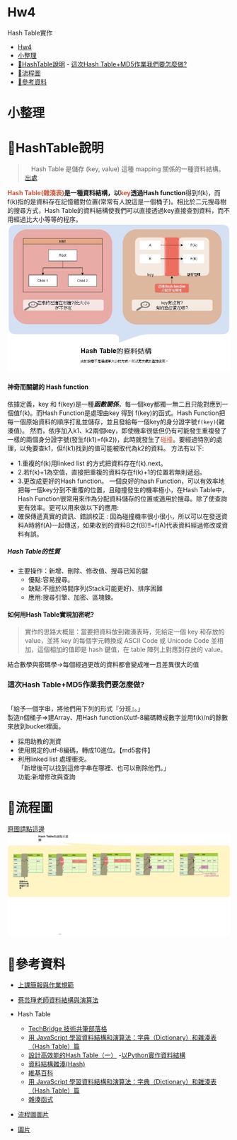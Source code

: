 # Hw4
Hash Table實作
<!-- TOC START min:1 max:3 link:true asterisk:false update:true -->
- [Hw4](#hw4)
- [小整理](#小整理)
- [🔸HashTable說明](#hashtable說明)
                - [這次Hash Table+MD5作業我們要怎麼做?](#這次hash-tablemd5作業我們要怎麼做)
- [🔸流程圖](#流程圖)
- [🔸參考資料](#參考資料)
<!-- TOC END -->

# 小整理
#  🔸HashTable說明

>　Hash Table 是儲存 (key, value) 這種 mapping 關係的一種資料結構。[出處](https://blog.techbridge.cc/2017/01/21/simple-hash-table-intro/)


**<font color= '#CC543A'>Hash Table(雜湊表)</font>**是一種資料結構，以<font color= '#CC543A'>key</font>透過**Hash function**得到f(k)，而f(k)指的是資料存在記憶體對位置(常常有人說這是一個桶子)。相比於二元搜尋樹的搜尋方式，Hash Table的資料結構使我們可以直接透過key直接查到資料，而不用經過比大小等等的程序。
![img](https://raw.githubusercontent.com/evaneversaydie/My_Study_Note/master/_img/Hash%20explain_small.jpg)
#### 神奇而關鍵的 Hash function
依據定義，key 和 f(key)是一種***函數關係***，每一個key都獨一無二且只能對應到一個值f(k)。而Hash Function是處理由key 得到 f(key)的函式。Hash Function把每一個原始資料的順序打亂並儲存，並且發給每一個key的身分證字號`f(key)`(雜湊值)。
然而，依序加入k1、k2兩個key，即使機率很低但仍有可能發生重複發了一樣的兩個身分證字號(發生f(k1)=f(k2))，此時就發生了<font color= '#CC543A'>碰撞</font>。要經過特別的處理，以免要查k1，但f(k1)找到的值可能被取代為k2的資料。
方法有以下:
* 1.重複的f(k)用linked list 的方式把資料存在f(k).next。
* 2.若f(k)+1為空值，直接把重複的資料存在f(k)+1的位置若無則遞迴。
* 3.更改成更好的Hash function。
一個良好的hash Function，可以有效率地把每一個key分到不重覆的位置，且碰撞發生的機率極小，在Hash Table中，Hash Function很常用來作為分配資料儲存的位置或適用於搜尋。除了使查詢更有效率。更可以用來做以下的應用:
* 確保傳遞真實的資訊、錯誤校正 : 因為碰撞機率很小很小，所以可以在發送資料A時將f(A)一起傳送，如果收到的資料B之f(B)!!=f(A)代表資料經過修改或資料有誤。
##### Hash Table的性質
* 主要操作：新增、刪除、修改值、搜尋已知的鍵
    * 優點:容易搜尋。
    * 缺點:不擅於時間序列(Stack可能更好)、排序困難
    * 應用:搜尋引擎、加密、區塊鍊。



#### 如何用Hash Table實現加密呢?

>實作的思路大概是：當要把資料放到雜湊表時，先給定一個 key 和存放的 value，並將 key 的每個字元轉換成 ASCII Code 或 Unicode Code 並相加，這個相加的值即是 hash 鍵值，在 table 陣列上對應到存放的 value。

結合數學與密碼學->每個經過更改的資料都會變成唯一且差異很大的值

### 這次Hash Table+MD5作業我們要怎麼做?
<br>「給予一個字串，將他們用下列的形式『分班』。」
<br>    製造n個桶子=>建Array、用Hash function以utf-8編碼轉成數字並用f(k)/n的餘數來放到bucket裡面。
* 採用助教的測資
* 使用規定的utf-8編碼，轉成10進位。【md5套件】
* 利用linked list 處理衝突。
<br>「新增後可以找到這修字串在哪裡、也可以刪除他們。」
<br>功能:新增修改與查詢
#  🔸流程圖
[原圖請點這邊](https://github.com/evaneversaydie/My_Study_Note/blob/master/_img/Hash%20explain_flow.jpg?raw=true)
![img](https://github.com/evaneversaydie/My_Study_Note/blob/master/_img/Hash%20explain_flow.jpg?raw=true)

#  🔸參考資料
- [上課簡報與作業規範](https://docs.google.com/presentation/d/e/2PACX-1vT1HO9Nl475k2bR0l1x8_Tr4V5Wzx0BEqp9bpmHckvj8kTeJehhYVlOJUDVPhLQm6kjGCJ_sLMSBUw5/pub?start=false&loop=false&delayms=3000&slide=id.g7565e27c53_0_38)
- [蔡芸琤老師資料結構與演算法](https://www.youtube.com/watch?v=oqzStHk36PI&feature=youtu.be)
- Hash Table
    - [TechBridge 技術共筆部落格](https://blog.techbridge.cc/2017/01/21/simple-hash-table-intro/)
    - [用 JavaScript 學習資料結構和演算法：字典（Dictionary）和雜湊表（Hash Table）篇](https://blog.kdchang.cc/2016/09/23/javascript-data-structure-algorithm-dictionary-hash-table/)
    - [設計高效能的Hash Table（一）](https://medium.com/@fchern/%E8%A8%AD%E8%A8%88%E9%AB%98%E6%95%88%E8%83%BD%E7%9A%84hash-table-%E4%B8%80-303d9713abab)
    -[以Python實作資料結構](https://super9.space/archives/1105)
    - [資料結構雜湊(Hash)](https://ithelp.ithome.com.tw/articles/10208884)
    - [維基百科](https://zh.wikipedia.org/wiki/%E5%93%88%E5%B8%8C%E8%A1%A8)
    - [用 JavaScript 學習資料結構和演算法：字典（Dictionary）和雜湊表（Hash Table）篇](https://blog.kdchang.cc/2016/09/23/javascript-data-structure-algorithm-dictionary-hash-table/)
    - [雜湊函式](https://zh.wikipedia.org/wiki/%E6%95%A3%E5%88%97%E5%87%BD%E6%95%B8)

- [流程圖圖片](https://github.com/evaneversaydie/My_Study_Note/blob/master/_img/Hash%20explain_flow.jpg?raw=true)
- [圖片](https://raw.githubusercontent.com/evaneversaydie/My_Study_Note/master/_img/Hash%20explain_small.jpg)

